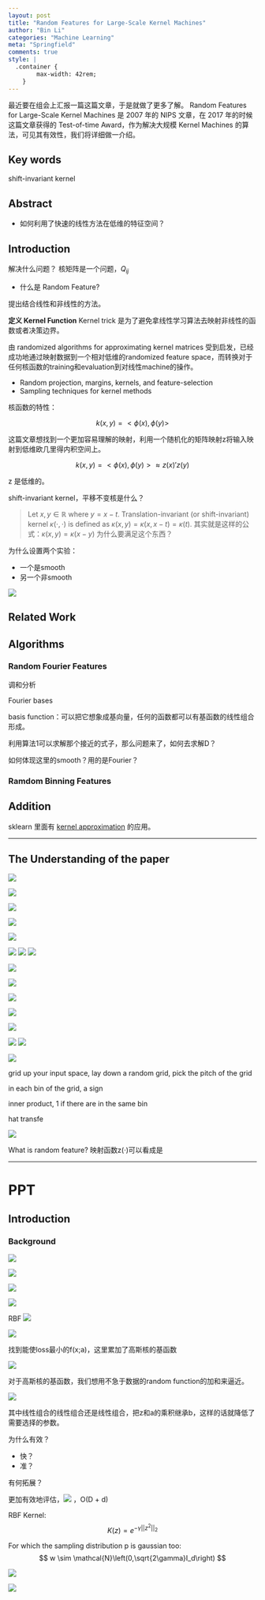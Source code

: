 ```yaml
---
layout: post
title: "Random Features for Large-Scale Kernel Machines"
author: "Bin Li"
categories: "Machine Learning"
meta: "Springfield"
comments: true
style: |
  .container {
        max-width: 42rem;
    } 
---
```


最近要在组会上汇报一篇这篇文章，于是就做了更多了解。 Random Features for Large-Scale Kernel Machines 是 2007 年的 NIPS 文章，在 2017 年的时候这篇文章获得的 Test-of-time Award，作为解决大规模 Kernel Machines 的算法，可见其有效性，我们将详细做一介绍。

<!--more-->




## Key words
shift-invariant kernel

## Abstract

* 如何利用了快速的线性方法在低维的特征空间？

## Introduction
解决什么问题？
核矩阵是一个问题，$Q_{ij}$

- 什么是 Random Feature?

提出结合线性和非线性的方法。

**定义 Kernel Function**
Kernel trick 是为了避免拿线性学习算法去映射非线性的函数或者决策边界。

由 randomized algorithms for approximating kernel matrices 受到启发，已经成功地通过映射数据到一个相对低维的randomized feature space，而转换对于任何核函数的training和evaluation到对线性machine的操作。

* Random projection, margins, kernels, and feature-selection
* Sampling techniques for kernel methods

核函数的特性：

$$k(x,y)=<\phi(x), \phi(y)>$$

这篇文章想找到一个更加容易理解的映射，利用一个随机化的矩阵映射z将输入映射到低维欧几里得内积空间上。

$$k(x,y)=<\phi(x), \phi(y)>\approx z(x)\prime z(y)$$

z 是低维的。

shift-invariant kernel，平移不变核是什么？
> Let $x,y∈ℝ$ where $y=x−t$. Translation-invariant (or shift-invariant) kernel $κ(⋅,⋅)$ is defined as $κ(x,y)=κ(x,x−t)=κ(t)$.
> 其实就是这样的公式：$κ(x,y)=κ(x-y)$
为什么要满足这个东西？

为什么设置两个实验：

* 一个是smooth
* 另一个非smooth

![](/images/media/15144604725009.jpg)


## Related Work

## Algorithms
### Random Fourier Features
调和分析

Fourier bases

basis function：可以把它想象成基向量，任何的函数都可以有基函数的线性组合形成。

利用算法1可以求解那个接近的式子，那么问题来了，如何去求解D？

如何体现这里的smooth？用的是Fourier？

### Ramdom Binning Features






## Addition
sklearn 里面有 [kernel approximation](https://github.com/scikit-learn/scikit-learn/blob/master/sklearn/kernel_approximation.py) 的应用。

----

## The Understanding of the paper

![](/images/media/15142117647699.jpg)

![](/images/media/15145090094145.jpg)

![](/images/media/15145091469265.jpg)

![](/images/media/15145096856315.jpg)

![](/images/media/15145152048882.jpg)

![](/images/media/15145161499742.jpg)
![](/images/media/15145200804210.jpg)
![](/images/media/15145203289366.jpg)

![](/images/media/15145203057590.jpg)


![](/images/media/15145103285063.jpg)

![](/images/media/15145104134270.jpg)

![](/images/media/15145105547817.jpg)


![](/images/media/15145235336412.jpg)


![](/images/media/15145229581530.jpg)
![](/images/media/15145241371207.jpg)


![](/images/media/15145238467219.jpg)


grid up your input space, lay down a random grid, pick the pitch of the grid

in each bin of the grid, a sign

inner product, 1 if there are in the same bin

hat transfe


![](/images/media/15145105880619.jpg)


What is random feature?
映射函数z(·)可以看成是

----

# PPT
## Introduction
### Background
![](/images/media/15144718498039.jpg)

![](/images/media/15144721110768.jpg)


![](/images/media/15144721233406.jpg)


![](/images/media/15144721395399.jpg)

RBF
![](/images/media/15144804742032.jpg)



![](/images/media/15144811528834.jpg)

找到能使loss最小的f(x;a)，这里累加了高斯核的基函数

![](/images/media/15144812965651.jpg)

对于高斯核的基函数，我们想用不急于数据的random function的加和来逼近。

![](/images/media/15144813697492.jpg)

其中线性组合的线性组合还是线性组合，把z和a的乘积继承b，这样的话就降低了需要选择的参数。

为什么有效？
* 快？
* 准？

有何拓展？

更加有效地评估，![](/images/media/15144824631369.jpg) ，O(D + d)




RBF Kernel: 
$$K(z) = e^{-\gamma ||z^2||_2 } $$ 

For which the sampling distribution p is gaussian too: 
$$ w \sim \mathcal{N}\left(0,\sqrt{2\gamma}I_d\right) $$

![](/images/media/15145214560842.jpg)


![](/images/media/15145218809495.jpg)



